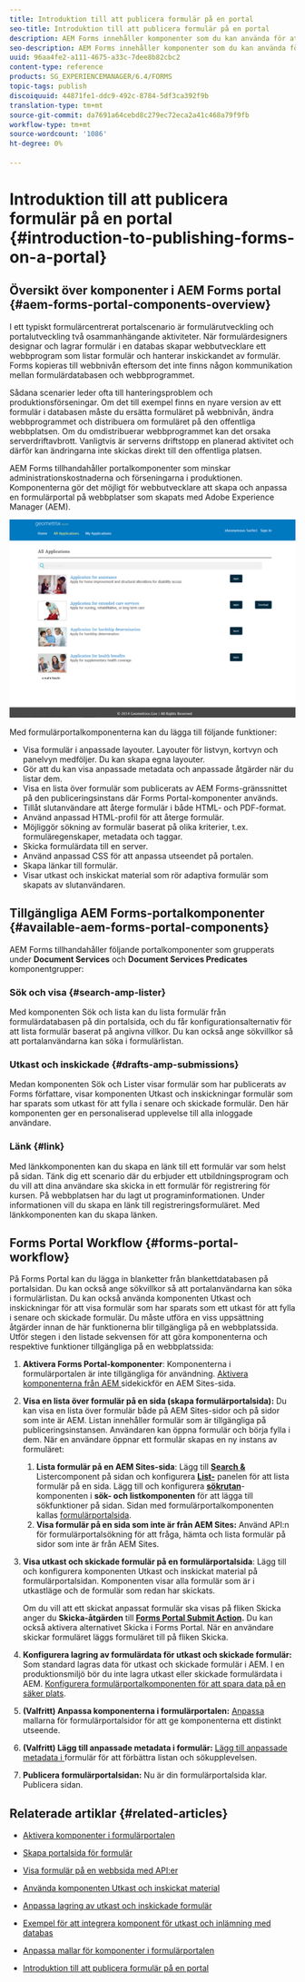 ```yaml
---
title: Introduktion till att publicera formulär på en portal
seo-title: Introduktion till att publicera formulär på en portal
description: AEM Forms innehåller komponenter som du kan använda för att skapa din formulärportal. I den här artikeln beskrivs de tillgängliga komponenterna i formulärportalen.
seo-description: AEM Forms innehåller komponenter som du kan använda för att skapa din formulärportal. I den här artikeln beskrivs de tillgängliga komponenterna i formulärportalen.
uuid: 96aa4fe2-a111-4675-a33c-7dee8b82cbc2
content-type: reference
products: SG_EXPERIENCEMANAGER/6.4/FORMS
topic-tags: publish
discoiquuid: 44871fe1-ddc9-492c-8784-5df3ca392f9b
translation-type: tm+mt
source-git-commit: da7691a64cebd8c279ec72eca2a41c468a79f9fb
workflow-type: tm+mt
source-wordcount: '1086'
ht-degree: 0%

---
```



# Introduktion till att publicera formulär på en portal {#introduction-to-publishing-forms-on-a-portal}

## Översikt över komponenter i AEM Forms portal {#aem-forms-portal-components-overview}

I ett typiskt formulärcentrerat portalscenario är formulärutveckling och portalutveckling två osammanhängande aktiviteter. När formulärdesigners designar och lagrar formulär i en databas skapar webbutvecklare ett webbprogram som listar formulär och hanterar inskickandet av formulär. Forms kopieras till webbnivån eftersom det inte finns någon kommunikation mellan formulärdatabasen och webbprogrammet.

Sådana scenarier leder ofta till hanteringsproblem och produktionsförseningar. Om det till exempel finns en nyare version av ett formulär i databasen måste du ersätta formuläret på webbnivån, ändra webbprogrammet och distribuera om formuläret på den offentliga webbplatsen. Om du omdistribuerar webbprogrammet kan det orsaka serverdriftavbrott. Vanligtvis är serverns driftstopp en planerad aktivitet och därför kan ändringarna inte skickas direkt till den offentliga platsen.

AEM Forms tillhandahåller portalkomponenter som minskar administrationskostnaderna och förseningarna i produktionen. Komponenterna gör det möjligt för webbutvecklare att skapa och anpassa en formulärportal på webbplatser som skapats med Adobe Experience Manager (AEM).

![AEM Forms portal](assets/aem-forms-portal.png)

Med formulärportalkomponenterna kan du lägga till följande funktioner:

* Visa formulär i anpassade layouter. Layouter för listvyn, kortvyn och panelvyn medföljer. Du kan skapa egna layouter.
* Gör att du kan visa anpassade metadata och anpassade åtgärder när du listar dem.
* Visa en lista över formulär som publicerats av AEM Forms-gränssnittet på den publiceringsinstans där Forms Portal-komponenter används.
* Tillåt slutanvändare att återge formulär i både HTML- och PDF-format.
* Använd anpassad HTML-profil för att återge formulär.
* Möjliggör sökning av formulär baserat på olika kriterier, t.ex. formuläregenskaper, metadata och taggar.
* Skicka formulärdata till en server.
* Använd anpassad CSS för att anpassa utseendet på portalen.
* Skapa länkar till formulär.
* Visar utkast och inskickat material som rör adaptiva formulär som skapats av slutanvändaren.

## Tillgängliga AEM Forms-portalkomponenter {#available-aem-forms-portal-components}

AEM Forms tillhandahåller följande portalkomponenter som grupperats under **Document Services** och **Document Services Predicates** komponentgrupper:

### Sök och visa {#search-amp-lister}

Med komponenten Sök och lista kan du lista formulär från formulärdatabasen på din portalsida, och du får konfigurationsalternativ för att lista formulär baserat på angivna villkor. Du kan också ange sökvillkor så att portalanvändarna kan söka i formulärlistan.

### Utkast och inskickade {#drafts-amp-submissions}

Medan komponenten Sök och Lister visar formulär som har publicerats av Forms författare, visar komponenten Utkast och inskickningar formulär som har sparats som utkast för att fylla i senare och skickade formulär. Den här komponenten ger en personaliserad upplevelse till alla inloggade användare.

### Länk {#link}

Med länkkomponenten kan du skapa en länk till ett formulär var som helst på sidan. Tänk dig ett scenario där du erbjuder ett utbildningsprogram och du vill att dina användare ska skicka in ett formulär för registrering för kursen. På webbplatsen har du lagt ut programinformationen. Under informationen vill du skapa en länk till registreringsformuläret. Med länkkomponenten kan du skapa länken.

## Forms Portal Workflow {#forms-portal-workflow}

På Forms Portal kan du lägga in blanketter från blankettdatabasen på portalsidan. Du kan också ange sökvillkor så att portalanvändarna kan söka i formulärlistan. Du kan också använda komponenten Utkast och inskickningar för att visa formulär som har sparats som ett utkast för att fylla i senare och skickade formulär. Du måste utföra en viss uppsättning åtgärder innan de här funktionerna blir tillgängliga på en webbplatssida. Utför stegen i den listade sekvensen för att göra komponenterna och respektive funktioner tillgängliga på en webbplatssida:

1. **Aktivera Forms Portal-komponenter**: Komponenterna i formulärportalen är inte tillgängliga för användning. [Aktivera komponenterna från AEM ](/help/forms/using/enabling-forms-portal-components.md) sidekickför en AEM Sites-sida.
1. **Visa en lista över formulär på en sida (skapa formulärportalsida):** Du kan visa en lista över formulär både på AEM Sites-sidor och på sidor som inte är AEM. Listan innehåller formulär som är tillgängliga på publiceringsinstansen. Användaren kan öppna formulär och börja fylla i dem. När en användare öppnar ett formulär skapas en ny instans av formuläret:

   1. **Lista formulär på en AEM Sites-sida**: Lägg till  **[Search &amp;](/help/forms/using/creating-form-portal-page.md)** Listercomponent på sidan och konfigurera  **[List-](/help/forms/using/creating-form-portal-page.md#p-list-pane-p)** panelen för att lista formulär på en sida. Lägg till och konfigurera **[sökrutan](/help/forms/using/creating-form-portal-page.md#search-pane)**-komponenten i **sök- och listkomponenten** för att lägga till sökfunktioner på sidan. Sidan med formulärportalkomponenten kallas [formulärportalsida](/help/forms/using/creating-form-portal-page.md).
   1. **Visa formulär på en sida som inte är från AEM Sites:** Använd API:n för  [ ](/help/forms/using/listing-forms-webpage-using-apis.md) formulärportalsökning för att fråga, hämta och lista formulär på sidor som inte är från AEM Sites.

1. **Visa utkast och skickade formulär på en formulärportalsida**: Lägg till och konfigurera komponenten Utkast och inskickat material på formulärportalsidan. Komponenten visar alla formulär som är i utkastläge och de formulär som redan har skickats.

   Om du vill att ett skickat anpassat formulär ska visas på fliken Skicka anger du **Skicka-åtgärden** till **[Forms Portal Submit Action](https://helpx.adobe.com/in/experience-manager/6-4/forms/using/configuring-submit-actions.html).** Du kan också aktivera alternativet Skicka i Forms Portal. När en användare skickar formuläret läggs formuläret till på fliken Skicka.

1. **Konfigurera lagring av formulärdata för utkast och skickade formulär:** Som standard lagras data för utkast och skickade formulär i AEM. I en produktionsmiljö bör du inte lagra utkast eller skickade formulärdata i AEM. [Konfigurera formulärportalkomponenten för att spara data på en säker plats](/help/forms/using/draft-submission-component.md#customizing-the-storage).
1. **(Valfritt) Anpassa komponenterna i formulärportalen:**  [Anpassa ](/help/forms/using/customizing-templates-forms-portal-components.md) mallarna för formulärportalsidor för att ge komponenterna ett distinkt utseende.
1. **(Valfritt) Lägg till anpassade metadata i formulär:** [Lägg till anpassade metadata i ](/help/forms/using/customizing-templates-forms-portal-components.md) formulär för att förbättra listan och sökupplevelsen.
1. **Publicera formulärportalsidan:** Nu är din formulärportalsida klar. Publicera sidan.

## Relaterade artiklar {#related-articles}

* [Aktivera komponenter i formulärportalen](/help/forms/using/enabling-forms-portal-components.md)
* [Skapa portalsida för formulär](/help/forms/using/creating-form-portal-page.md)
* [Visa formulär på en webbsida med API:er](/help/forms/using/listing-forms-webpage-using-apis.md)
* [Använda komponenten Utkast och inskickat material](/help/forms/using/draft-submission-component.md)
* [Anpassa lagring av utkast och inskickade formulär](/help/forms/using/draft-submission-component.md#customizing-the-storage)
* [Exempel för att integrera komponent för utkast och inlämning med databas](https://helpx.adobe.com/in/experience-manager/6-4/forms/using/integrate-draft-submission-database.html)

* [Anpassa mallar för komponenter i formulärportalen](/help/forms/using/customizing-templates-forms-portal-components.md)
* [Introduktion till att publicera formulär på en portal](/help/forms/using/introduction-publishing-forms.md)

